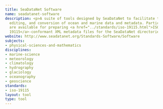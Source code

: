 ```yaml
---
title: SeaDataNet Software
name: seadatanet-software
description: <p>A suite of tools designed by SeaDataNet to facilitate the creation,
  editing, and conversion of ocean and marine data and metadata. Particular tools
  are available for preparing <a href="../standards/iso-19115.html">ISO
  19115</a>-conformant XML metadata files for the SeaDataNet directories.</p>
website: http://www.seadatanet.org/Standards-Software/Software
subjects:
- physical-sciences-and-mathematics
disciplines:
- marine-science
- meteorology
- climatology
- hydrography
- glaciology
- oceanography
- geoscience
standards:
- iso-19115
layout: tool
type: tool
---
```


